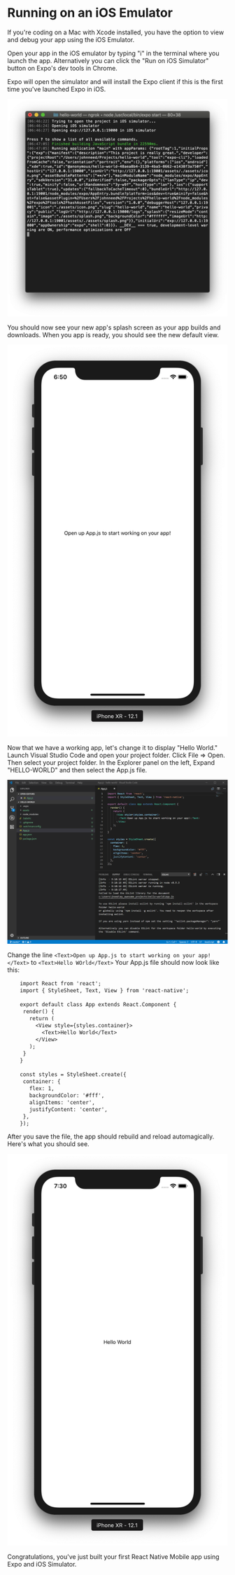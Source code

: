 # Running on an iOS Emulator

If you're coding on a Mac with Xcode installed, you have the option to view and debug your app using the iOS Emulator.

Open your app in the iOS emulator by typing "i" in the terminal where you launch the app.  Alternatively you can click the "Run on iOS Simulator" button on Expo's dev tools in Chrome.

Expo will open the simulator and will install the Expo client if this is the first time you've launched Expo in iOS.   

 ![alt_text](assets/03/open-app-in-ios-simulator.png "Mac Terminal : Opening in Xcode")

 You should now see your new app's splash screen as your app builds and downloads. When you app is ready, you should see the new default view.


![alt_text](assets/03/app-in-ios-simulator.png "Xcode: App open in simulator")

Now that we have a working app, let's change it to display "Hello World."  Launch Visual Studio Code and open your project folder.  Click File => Open.  Then select your project folder.   In the Explorer panel on the left, Expand "HELLO-WORLD" and then select the App.js file.

![alt_text](assets/02/Capture-11.PNG "Visual Studio Code: App.js changes")

Change the line `<Text>Open up App.js to start working on your app!</Text>` to `<Text>Hello WOrld</Text>` Your App.js file should now look like this:

```
    import React from 'react';
    import { StyleSheet, Text, View } from 'react-native';

    export default class App extends React.Component {
     render() {
       return (
         <View style={styles.container}>
           <Text>Hello World</Text>
         </View>
       );
     }
    }

    const styles = StyleSheet.create({
     container: {
       flex: 1,
       backgroundColor: '#fff',
       alignItems: 'center',
       justifyContent: 'center',
     },
    });
```

After you save the file, the app should rebuild and reload automagically.  Here's what you should see.

![alt_text](assets/03/hello-world-ios.png "Xcode: Final Hello World app")


Congratulations, you've just built your first React Native Mobile app using Expo and iOS Simulator.
 